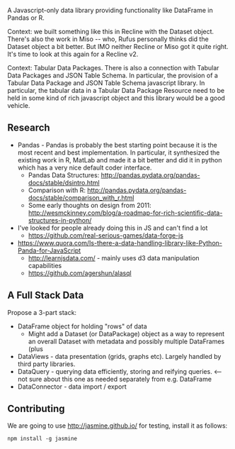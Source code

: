 A Javascript-only data library providing functionality like DataFrame in Pandas or R.

Context: we built something like this in Recline with the Dataset object. There's also the work in Miso -- who, Rufus personally thinks did the Dataset object a bit better. But IMO neither Recline or Miso got it quite right. It's time to look at this again for a Recline v2.

Context: Tabular Data Packages. There is also a connection with Tabular Data Packages and JSON Table Schema. In particular, the provision of a Tabular Data Package and JSON Table Schema javascript library. In particular, the tabular data in a Tabular Data Package Resource need to be held in some kind of rich javascript object and this library would be a good vehicle.

## Research

* Pandas - Pandas is probably the best starting point because it is the most recent and best implementation. In particular, it synthesized the existing work in R, MatLab and made it a bit better and did it in python which has a very nice default coder interface.
  * Pandas Data Structures: http://pandas.pydata.org/pandas-docs/stable/dsintro.html
  * Comparison with R: http://pandas.pydata.org/pandas-docs/stable/comparison_with_r.html
  * Some early thoughts on design from 2011: http://wesmckinney.com/blog/a-roadmap-for-rich-scientific-data-structures-in-python/
* I've looked for people already doing this in JS and can't find a lot
  * https://github.com/real-serious-games/data-forge-js
* https://www.quora.com/Is-there-a-data-handling-library-like-Python-Panda-for-JavaScript
  * http://learnjsdata.com/ - mainly uses d3 data manipulation capabilities
  * https://github.com/agershun/alasql

## A Full Stack Data 

Propose a 3-part stack:

* DataFrame object for holding "rows" of data
  * Might add a Dataset (or DataPackage) object as a way to represent an overall Dataset with metadata and possibly multiple DataFrames (plus 
* DataViews - data presentation (grids, graphs etc). Largely handled by third party libraries.
* DataQuery - querying data efficiently, storing and reifying queries.  <-- not sure about this one as needed separately from e.g. DataFrame
* DataConnector - data import / export 

## Contributing

We are going to use http://jasmine.github.io/ for testing, install it as follows:
    
    npm install -g jasmine

